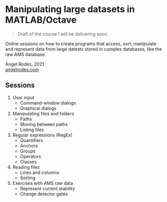 # Manipulating large datasets in MATLAB/Octave

> Draft of the course I will be delivering soon.

Online sessions on how to create programs that access, sort, manipulate and represent data from large datests stored in complex databases, like the raw AMS database. 

Ángel Rodés, 2021 \
[angelrodes.com](https://angelrodes.wordpress.com/)

## Sessions

1. User input
    * Command-window dialogs 
    * Graphical dialogs 
2. Manipulating files and folders
    * Paths
    * Moving between paths
    * Listing files
3. Regular expressions (RegEx)
    * Quantifiers
    * Anchors
    * Groups
    * Operators
    * Classes
5. Reading files
    * Lines and columns
    * Sorting
6. Exercises with AMS raw data
    * Represent current stability
    * Change detector gates

<!--
* [Plotting georeferenced data]
-->
